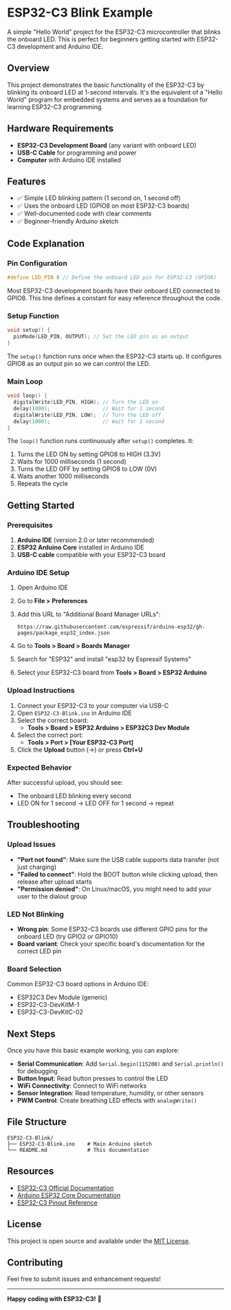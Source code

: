 # ESP32-C3 Blink Example

A simple "Hello World" project for the ESP32-C3 microcontroller that blinks the onboard LED. This is perfect for beginners getting started with ESP32-C3 development and Arduino IDE.

## Overview

This project demonstrates the basic functionality of the ESP32-C3 by blinking its onboard LED at 1-second intervals. It's the equivalent of a "Hello World" program for embedded systems and serves as a foundation for learning ESP32-C3 programming.

## Hardware Requirements

- **ESP32-C3 Development Board** (any variant with onboard LED)
- **USB-C Cable** for programming and power
- **Computer** with Arduino IDE installed

## Features

- ✅ Simple LED blinking pattern (1 second on, 1 second off)
- ✅ Uses the onboard LED (GPIO8 on most ESP32-C3 boards)
- ✅ Well-documented code with clear comments
- ✅ Beginner-friendly Arduino sketch

## Code Explanation

### Pin Configuration

```cpp
#define LED_PIN 8 // Define the onboard LED pin for ESP32-C3 (GPIO8)
```

Most ESP32-C3 development boards have their onboard LED connected to GPIO8. This line defines a constant for easy reference throughout the code.

### Setup Function

```cpp
void setup() {
  pinMode(LED_PIN, OUTPUT); // Set the LED pin as an output
}
```

The `setup()` function runs once when the ESP32-C3 starts up. It configures GPIO8 as an output pin so we can control the LED.

### Main Loop

```cpp
void loop() {
  digitalWrite(LED_PIN, HIGH); // Turn the LED on
  delay(1000);                 // Wait for 1 second
  digitalWrite(LED_PIN, LOW);  // Turn the LED off
  delay(1000);                 // Wait for 1 second
}
```

The `loop()` function runs continuously after `setup()` completes. It:

1. Turns the LED ON by setting GPIO8 to HIGH (3.3V)
2. Waits for 1000 milliseconds (1 second)
3. Turns the LED OFF by setting GPIO8 to LOW (0V)
4. Waits another 1000 milliseconds
5. Repeats the cycle

## Getting Started

### Prerequisites

1. **Arduino IDE** (version 2.0 or later recommended)
2. **ESP32 Arduino Core** installed in Arduino IDE
3. **USB-C cable** compatible with your ESP32-C3 board

### Arduino IDE Setup

1. Open Arduino IDE
2. Go to **File > Preferences**
3. Add this URL to "Additional Board Manager URLs":

   ```text
   https://raw.githubusercontent.com/espressif/arduino-esp32/gh-pages/package_esp32_index.json
   ```

4. Go to **Tools > Board > Boards Manager**
5. Search for "ESP32" and install "esp32 by Espressif Systems"
6. Select your ESP32-C3 board from **Tools > Board > ESP32 Arduino**

### Upload Instructions

1. Connect your ESP32-C3 to your computer via USB-C
2. Open `ESP32-C3-Blink.ino` in Arduino IDE
3. Select the correct board:
   - **Tools > Board > ESP32 Arduino > ESP32C3 Dev Module**
4. Select the correct port:
   - **Tools > Port > [Your ESP32-C3 Port]**
5. Click the **Upload** button (→) or press **Ctrl+U**

### Expected Behavior

After successful upload, you should see:

- The onboard LED blinking every second
- LED ON for 1 second → LED OFF for 1 second → repeat

## Troubleshooting

### Upload Issues

- **"Port not found"**: Make sure the USB cable supports data transfer (not just charging)
- **"Failed to connect"**: Hold the BOOT button while clicking upload, then release after upload starts
- **"Permission denied"**: On Linux/macOS, you might need to add your user to the dialout group

### LED Not Blinking

- **Wrong pin**: Some ESP32-C3 boards use different GPIO pins for the onboard LED (try GPIO2 or GPIO10)
- **Board variant**: Check your specific board's documentation for the correct LED pin

### Board Selection

Common ESP32-C3 board options in Arduino IDE:

- ESP32C3 Dev Module (generic)
- ESP32-C3-DevKitM-1
- ESP32-C3-DevKitC-02

## Next Steps

Once you have this basic example working, you can explore:

- **Serial Communication**: Add `Serial.begin(115200)` and `Serial.println()` for debugging
- **Button Input**: Read button presses to control the LED
- **WiFi Connectivity**: Connect to WiFi networks
- **Sensor Integration**: Read temperature, humidity, or other sensors
- **PWM Control**: Create breathing LED effects with `analogWrite()`

## File Structure

```text
ESP32-C3-Blink/
├── ESP32-C3-Blink.ino    # Main Arduino sketch
└── README.md             # This documentation
```

## Resources

- [ESP32-C3 Official Documentation](https://docs.espressif.com/projects/esp-idf/en/latest/esp32c3/)
- [Arduino ESP32 Core Documentation](https://docs.espressif.com/projects/arduino-esp32/en/latest/)
- [ESP32-C3 Pinout Reference](https://docs.espressif.com/projects/esp-idf/en/latest/esp32c3/hw-reference/esp32c3/user-guide-devkitc-02.html)

## License

This project is open source and available under the [MIT License](LICENSE).

## Contributing

Feel free to submit issues and enhancement requests!

---

**Happy coding with ESP32-C3!** 🚀
